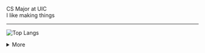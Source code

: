 CS Major at UIC <br>
I like making things

---
![Top Langs](https://github-readme-stats.vercel.app/api/top-langs/?username=JaylaSPC&layout=compact)

<details> <summary> More </summary>
	<h2> Languages </h2>
		<ul>
			<li> Javascript </li>
			<li> Python </li>
			<li> Java </li>
		</ul>
	<h2> Courses </h2>
		<ul>
			<li> Project Lead the Way: Intro to Engineering and Design (2021-2022) </li>
			<li> Project Lead the Way: Principles of Engineering (2022-2023) </li>
			<li> AP Computer Science A (2023-2024) </li>
		</ul>
</details>
